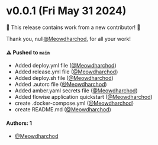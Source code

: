 # v0.0.1 (Fri May 31 2024)

:tada: This release contains work from a new contributor! :tada:

Thank you, null[@Meowdharchod](https://github.com/Meowdharchod), for all your work!

#### ⚠️ Pushed to `main`

- Added deploy.yml file ([@Meowdharchod](https://github.com/Meowdharchod))
- Added release.yml file ([@Meowdharchod](https://github.com/Meowdharchod))
- Added deploy.sh file ([@Meowdharchod](https://github.com/Meowdharchod))
- Added .autorc file ([@Meowdharchod](https://github.com/Meowdharchod))
- Added amber.yaml secrets file ([@Meowdharchod](https://github.com/Meowdharchod))
- Added flowise application quickstart ([@Meowdharchod](https://github.com/Meowdharchod))
- create .docker-compose.yml ([@Meowdharchod](https://github.com/Meowdharchod))
- create README.md ([@Meowdharchod](https://github.com/Meowdharchod))

#### Authors: 1

- [@Meowdharchod](https://github.com/Meowdharchod)
